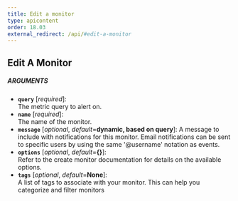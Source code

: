 ```yaml
---
title: Edit a monitor
type: apicontent
order: 18.03
external_redirect: /api/#edit-a-monitor
---
```


## Edit A Monitor
##### ARGUMENTS
* **`query`** [*required*]:  
    The metric query to alert on.
* **`name`** [*required*]:  
    The name of the monitor.
* **`message`** [*optional*, *default*=**dynamic, based on query**]:
    A message to include with notifications for this monitor. Email notifications can be sent to specific users by using the same '@username' notation as events.
* **`options`** [*optional*, *default*=**{}**]:  
    Refer to the create monitor documentation for details on the available options.
* **`tags`** [*optional*, *default*=**None**]:  
    A list of tags to associate with your monitor. This can help you categorize and filter monitors

